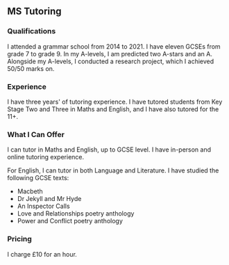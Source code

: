 ## MS Tutoring
### Qualifications

I attended a grammar school from 2014 to 2021. I have eleven GCSEs from grade 7 to grade 9. In my A-levels, I am predicted two A-stars and an A. Alongside my A-levels, I conducted a research project, which I achieved 50/50 marks on. 

### Experience

I have three years' of tutoring experience. I have tutored students from Key Stage Two and Three in Maths and English, and I have also tutored for the 11+. 

### What I Can Offer

I can tutor in Maths and English, up to GCSE level. I have in-person and online tutoring experience. 

For English, I can tutor in both Language and Literature. I have studied the following GCSE texts:

* Macbeth
* Dr Jekyll and Mr Hyde
* An Inspector Calls
* Love and Relationships poetry anthology
* Power and Conflict poetry anthology

### Pricing

I charge £10 for an hour.
